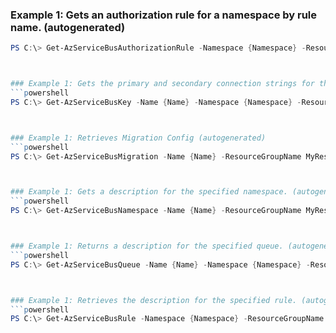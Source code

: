 
### Example 1: Gets an authorization rule for a namespace by rule name. (autogenerated)
```powershell
PS C:\> Get-AzServiceBusAuthorizationRule -Namespace {Namespace} -ResourceGroupName MyResourceGroup



### Example 1: Gets the primary and secondary connection strings for the namespace. (autogenerated)
```powershell
PS C:\> Get-AzServiceBusKey -Name {Name} -Namespace {Namespace} -ResourceGroupName MyResourceGroup



### Example 1: Retrieves Migration Config (autogenerated)
```powershell
PS C:\> Get-AzServiceBusMigration -Name {Name} -ResourceGroupName MyResourceGroup



### Example 1: Gets a description for the specified namespace. (autogenerated)
```powershell
PS C:\> Get-AzServiceBusNamespace -Name {Name} -ResourceGroupName MyResourceGroup



### Example 1: Returns a description for the specified queue. (autogenerated)
```powershell
PS C:\> Get-AzServiceBusQueue -Name {Name} -Namespace {Namespace} -ResourceGroupName MyResourceGroup



### Example 1: Retrieves the description for the specified rule. (autogenerated)
```powershell
PS C:\> Get-AzServiceBusRule -Namespace {Namespace} -ResourceGroupName MyResourceGroup -Subscription {Subscription} -Topic {Topic}


